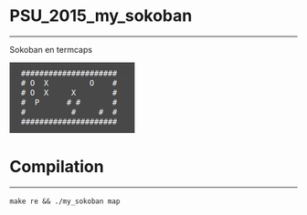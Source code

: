 # PSU_2015_my_sokoban
---------------------
Sokoban en termcaps

![my_sokoban](./my_sokoban.png)

# Compilation
-------------
`make re && ./my_sokoban map`
